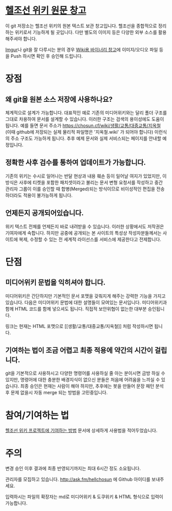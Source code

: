 [헬조선 위키 원문 창고](https://chosun.cf/wiki/)
===================

이 git 저장소는 헬조선 위키의 원본 텍스트 보관 창고입니다. 헬조선을 종합적으로 정리하는 위키로서 기능하게 될 곳입니다. 다만 별도의 이미지 등은 다양한 외부 소스를 활용해주셔야 합니다.

[Imgur](https://imgur.com)나 git을 잘 다루시는 분의 경우 [Wiki용 바이너리 창고](https://github.com/hellchosun/hellchosun-bins)에 이미지/오디오 파일 등을 Push 하시면 확인 후 승인해 드립니다.


# 장점


## 왜 git을 원본 소스 저장에 사용하나요?

체계적으로 설계가 가능합니다. 대표적인 예로 기존의 미디어위키와는 달리 폴더 구조를 그대로 차용하여 문서를 설계할 수 있습니다. 이러한 구조는 검색의 용이성에도 도움이 됩니다. 예를 들면 문서 주소가 https://chosun.cf/wiki/생활/교통/대중교통/지옥철 (이때 github에 저장되는 실제 물리적 파일명은 '지옥철.wiki' 가 되어야 합니다) 이런식의 주소 구조도 가능하게 됩니다. 추후 예제 문서와 실제 서비스되는 페이지를 안내할 예정입니다.


## 정확한 사후 검수를 통하여 업데이트가 가능합니다.

기존의 위키는 수시로 일어나는 반달 현상과 내용 훼손 등이 일어날 여지가 있었지만, 이 방식은 사후에 티켓을 포함한 패치셋이라고 불리는 문서 변형 요청서를 작성하고 중간 관리자 그룹이 이를 승인할 때 합병(Merged)되는 방식이므로 비이성적인 편집을 전송하더라도 적용이 불가능하게 됩니다.


## 언제든지 공개되어있습니다.

위키 텍스트 전체를 언제든지 바로 내려받을 수 있습니다. 이러한 상황에서도 저작권은 기여자에게 속합니다. 하지만 공중에 공개되는 본 사이트의 특성상 작성자분들께서는 사이트에 복제, 수정할 수 있는 전 세계적 라이선스를 서비스에 제공한다고 전제합니다.


# 단점

## 미디어위키 문법을 익히셔야 합니다.

미디어위키은 간단하지만 기본적인 문서 포맷을 갖춰지게 해주는 강력한 기능을 가지고 있습니다. 다음은 미디어위키 문법에 대한 설명들이 모여있는 문서입니다. 미디어위키과 함께 HTML 코드를 함께 넣으셔도 됩니다. 직접적 보안위협이 없는한 대부분 승인됩니다.

링크는 현재는 HTML 포맷으로 [[생활/교통/대중교통/지옥철]] 처럼 작성하시면 됩니다.


## 기여하는 법이 조금 어렵고 최종 적용에 약간의 시간이 걸립니다.

git을 기본적으로 사용하시고 다양한 명령어를 사용하실 줄 아는 분이시면 금방 하실 수 있지만, 명령어에 대한 충분한 배경지식이 없으신 분들은 처음에 어려움을 느끼실 수 있습니다. 최종 승인은 현재는 사람이 해야 하지만, 추후에는 봇을 만들어 문장 패턴 분석 후 문제 없을시 자동 merge 되는 방법을 고민중입니다.


# 참여/기여하는 법

[헬조선 위키 프로젝트에 기여하는 방법](https://github.com/hellchosun/hellchosun-wiki/blob/master/CONTRIBUTING.markdown) 문서에 상세하게 사용법을 적어두었습니다.


# 주의

변경 승인 이후 결과에 최종 반영되기까지는 최대 6시간 정도 소요됩니다.

관리자를 모집하고 있습니다. http://ask.fm/hellchosun 에 Github 아이디를 보내주세요.

입력하시는 파일의 확장자는 md로 미디어위키 & 도쿠위키 & HTML 형식으로 입력이 가능합니다.

